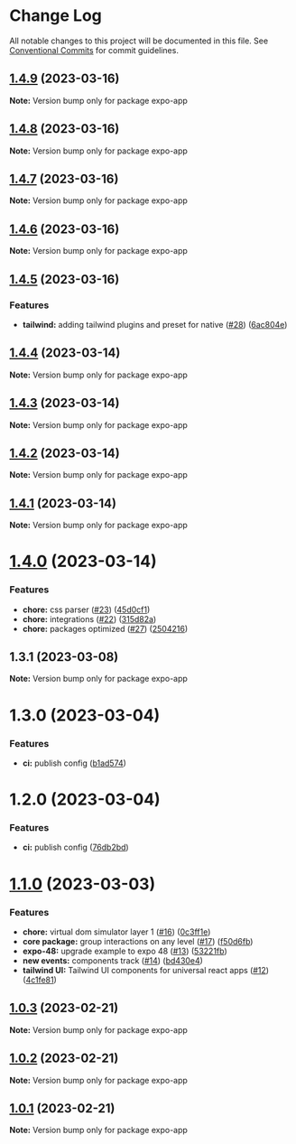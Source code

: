 # Change Log

All notable changes to this project will be documented in this file.
See [Conventional Commits](https://conventionalcommits.org) for commit guidelines.

## [1.4.9](https://github.com/react-universal/nativewind/compare/v1.4.8...v1.4.9) (2023-03-16)

**Note:** Version bump only for package expo-app

## [1.4.8](https://github.com/react-universal/nativewind/compare/v1.4.7...v1.4.8) (2023-03-16)

**Note:** Version bump only for package expo-app

## [1.4.7](https://github.com/react-universal/tailwind/compare/v1.4.6...v1.4.7) (2023-03-16)

**Note:** Version bump only for package expo-app

## [1.4.6](https://github.com/react-universal/tailwind/compare/v1.4.5...v1.4.6) (2023-03-16)

**Note:** Version bump only for package expo-app

## [1.4.5](https://github.com/react-universal/tailwind/compare/v1.4.4...v1.4.5) (2023-03-16)

### Features

- **tailwind:** adding tailwind plugins and preset for native ([#28](https://github.com/react-universal/tailwind/issues/28)) ([6ac804e](https://github.com/react-universal/tailwind/commit/6ac804e6d1437639c71a639f5e97f5a6d0d1d8d1))

## [1.4.4](https://github.com/react-universal/tailwind/compare/v1.4.3...v1.4.4) (2023-03-14)

**Note:** Version bump only for package expo-app

## [1.4.3](https://github.com/react-universal/tailwind/compare/v1.4.2...v1.4.3) (2023-03-14)

**Note:** Version bump only for package expo-app

## [1.4.2](https://github.com/react-universal/tailwind/compare/v1.4.1...v1.4.2) (2023-03-14)

**Note:** Version bump only for package expo-app

## [1.4.1](https://github.com/react-universal/tailwind/compare/v1.4.0...v1.4.1) (2023-03-14)

**Note:** Version bump only for package expo-app

# [1.4.0](https://github.com/react-universal/tailwind/compare/v1.3.1...v1.4.0) (2023-03-14)

### Features

- **chore:** css parser ([#23](https://github.com/react-universal/tailwind/issues/23)) ([45d0cf1](https://github.com/react-universal/tailwind/commit/45d0cf186666a3ca71cc94d2db4b95cfbed2a8d9))
- **chore:** integrations ([#22](https://github.com/react-universal/tailwind/issues/22)) ([315d82a](https://github.com/react-universal/tailwind/commit/315d82ad4efb309a64771a6a64252f9005a0a375))
- **chore:** packages optimized ([#27](https://github.com/react-universal/tailwind/issues/27)) ([2504216](https://github.com/react-universal/tailwind/commit/2504216722cabe8de83eeb0d66e39085d51592f5))

## 1.3.1 (2023-03-08)

**Note:** Version bump only for package expo-app

# 1.3.0 (2023-03-04)

### Features

- **ci:** publish config ([b1ad574](https://github.com/react-universal/tailwind/commit/b1ad57437554aaef9759edcae659b8fbe5a57027))

# 1.2.0 (2023-03-04)

### Features

- **ci:** publish config ([76db2bd](https://github.com/react-universal/tailwind/commit/76db2bdefed8467226229204d9ce53e9cfe27356))

# [1.1.0](https://github.com/react-universal/nativewind/compare/v1.0.3...v1.1.0) (2023-03-03)

### Features

- **chore:** virtual dom simulator layer 1 ([#16](https://github.com/react-universal/nativewind/issues/16)) ([0c3ff1e](https://github.com/react-universal/nativewind/commit/0c3ff1ecb1c457d19da05794b91d7e6a39c7186d))
- **core package:** group interactions on any level ([#17](https://github.com/react-universal/nativewind/issues/17)) ([f50d6fb](https://github.com/react-universal/nativewind/commit/f50d6fbc94ea79bebcb1c8fe5b9eeec99105745c))
- **expo-48:** upgrade example to expo 48 ([#13](https://github.com/react-universal/nativewind/issues/13)) ([53221fb](https://github.com/react-universal/nativewind/commit/53221fbd606c6a21df19660c74309b2a19d5e3c8))
- **new events:** components track ([#14](https://github.com/react-universal/nativewind/issues/14)) ([bd430e4](https://github.com/react-universal/nativewind/commit/bd430e4fcbd8acf15c945fa46027336925874552))
- **tailwind UI:** Tailwind UI components for universal react apps ([#12](https://github.com/react-universal/nativewind/issues/12)) ([4c1fe81](https://github.com/react-universal/nativewind/commit/4c1fe8167476ebf09142a0915c08b26628a79764))

## [1.0.3](https://github.com/react-universal/nativewind/compare/v1.0.2...v1.0.3) (2023-02-21)

**Note:** Version bump only for package expo-app

## [1.0.2](https://github.com/react-universal/nativewind/compare/v1.0.1...v1.0.2) (2023-02-21)

**Note:** Version bump only for package expo-app

## [1.0.1](https://github.com/react-universal/nativewind/compare/v0.0.11...v1.0.1) (2023-02-21)

**Note:** Version bump only for package expo-app
